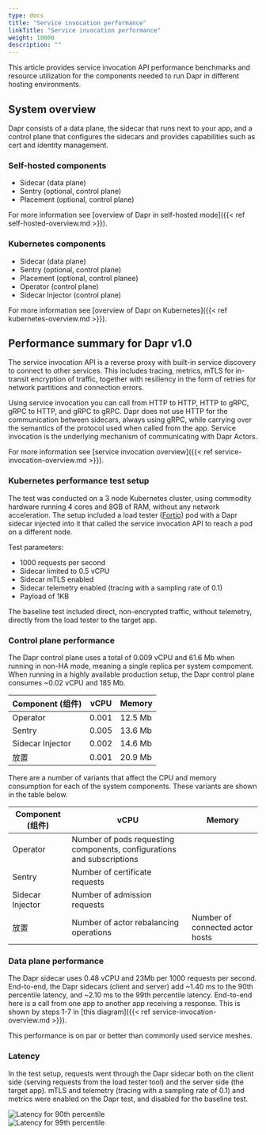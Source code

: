 ```yaml
---
type: docs
title: "Service invocation performance"
linkTitle: "Service invocation performance"
weight: 10000
description: ""
---
```


This article provides service invocation API performance benchmarks and resource utilization for the components needed to run Dapr in different hosting environments.

## System overview

Dapr consists of a data plane, the sidecar that runs next to your app, and a control plane that configures the sidecars and provides capabilities such as cert and identity management.

### Self-hosted components

* Sidecar (data plane)
* Sentry (optional, control plane)
* Placement (optional, control plane)

For more information see [overview of Dapr in self-hosted mode]({{< ref self-hosted-overview.md >}}).

### Kubernetes components

* Sidecar (data plane)
* Sentry (optional, control plane)
* Placement (optional, control planee)
* Operator (control plane)
* Sidecar Injector (control plane)

For more information see [overview of Dapr on Kubernetes]({{< ref kubernetes-overview.md >}}).

## Performance summary for Dapr v1.0

The service invocation API is a reverse proxy with built-in service discovery to connect to other services. This includes tracing, metrics, mTLS for in-transit encryption of traffic, together with resiliency in the form of retries for network partitions and connection errors.

Using service invocation you can call from HTTP to HTTP, HTTP to gRPC, gRPC to HTTP, and gRPC to gRPC. Dapr does not use HTTP for the communication between sidecars, always using gRPC, while carrying over the semantics of the protocol used when called from the app. Service invocation is the underlying mechanism of communicating with Dapr Actors.

For more information see [service invocation overview]({{< ref service-invocation-overview.md >}}).

### Kubernetes performance test setup

The test was conducted on a 3 node Kubernetes cluster, using commodity hardware running 4 cores and 8GB of RAM, without any network acceleration. The setup included a load tester ([Fortio](https://github.com/fortio/fortio)) pod with a Dapr sidecar injected into it that called the service invocation API to reach a pod on a different node.

Test parameters:

* 1000 requests per second
* Sidecar limited to 0.5 vCPU
* Sidecar mTLS enabled
* Sidecar telemetry enabled (tracing with a sampling rate of 0.1)
* Payload of 1KB

The baseline test included direct, non-encrypted traffic, without telemetry, directly from the load tester to the target app.

### Control plane performance

The Dapr control plane uses a total of 0.009 vCPU and 61.6 Mb when running in non-HA mode, meaning a single replica per system compoment. When running in a highly available production setup, the Dapr control plane consumes ~0.02 vCPU and 185 Mb.

| Component (组件)   | vCPU  | Memory  |
| ---------------- | ----- | ------- |
| Operator         | 0.001 | 12.5 Mb |
| Sentry           | 0.005 | 13.6 Mb |
| Sidecar Injector | 0.002 | 14.6 Mb |
| 放置               | 0.001 | 20.9 Mb |

There are a number of variants that affect the CPU and memory consumption for each of the system components. These variants are shown in the table below.

| Component (组件)   | vCPU                                                                   | Memory                          |
| ---------------- | ---------------------------------------------------------------------- | ------------------------------- |
| Operator         | Number of pods requesting components, configurations and subscriptions |                                 |
| Sentry           | Number of certificate requests                                         |                                 |
| Sidecar Injector | Number of admission requests                                           |                                 |
| 放置               | Number of actor rebalancing operations                                 | Number of connected actor hosts |

### Data plane performance

The Dapr sidecar uses 0.48 vCPU and 23Mb per 1000 requests per second. End-to-end, the Dapr sidecars (client and server) add ~1.40 ms to the 90th percentile latency, and ~2.10 ms to the 99th percentile latency. End-to-end here is a call from one app to another app receiving a response. This is shown by steps 1-7 in [this diagram]({{< ref service-invocation-overview.md >}}).

This performance is on par or better than commonly used service meshes.

### Latency

In the test setup, requests went through the Dapr sidecar both on the client side (serving requests from the load tester tool) and the server side (the target app). mTLS and telemetry (tracing with a sampling rate of 0.1) and metrics were enabled on the Dapr test, and disabled for the baseline test.

<img src="/images/perf_invocation_p90.png" alt="Latency for 90th percentile" />

<br>

<img src="/images/perf_invocation_p99.png" alt="Latency for 99th percentile" />
